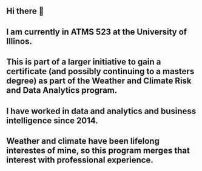 ## Hi there 👋
## I am currently in ATMS 523 at the University of Illinos.
## This is part of a larger initiative to gain a certificate (and possibly continuing to a masters degree) as part of the Weather and Climate Risk and Data Analytics program.
## I have worked in data and analytics and business intelligence since 2014.
## Weather and climate have been lifelong interestes of mine, so this program merges that interest with professional experience.
<!--
**jaredpk/jaredpk** is a ✨ _special_ ✨ repository because its `README.md` (this file) appears on your GitHub profile.

Here are some ideas to get you started:

- 🔭 I’m currently working on ...
- 🌱 I’m currently learning ...
- 👯 I’m looking to collaborate on ...
- 🤔 I’m looking for help with ...
- 💬 Ask me about ...
- 📫 How to reach me: ...
- 😄 Pronouns: ...
- ⚡ Fun fact: ...
-->
